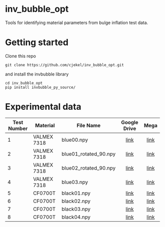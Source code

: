 # inv_bubble_opt

Tools for identifying material parameters from bulge inflation test data.

# Getting started

Clone this repo

```
git clone https://github.com/cjekel/inv_bubble_opt.git
```

and install the invbubble library

```
cd inv_bubble_opt
pip install invbubble_py_source/
```

# Experimental data

| Test Number | Material | File Name | Google Drive | Mega |
| ----------- | -------- | --------- |:------------:|:----:|
| 1 | VALMEX 7318 | blue00.npy | [link](https://drive.google.com/open?id=1gCdKFhzb8dr1UJBmg5Ywsjd6wAgc-nnn) | [link](https://mega.nz/#!NqoAVIxB!k4BnjtupDZwNhkmK9wiLcgEbJoYFfpZ4PT1ViSuH6WI) |
| 2 | VALMEX 7318 | blue01_rotated_90.npy | [link](https://drive.google.com/open?id=1ifOTVNmNcnaFtxnJc-HUFqWl6Fqh1P2E) | [link](https://mega.nz/#!I7gQkCbC!2Kys092LgEd553-yLRWreJGBARu92-8xnmhso0Sansw) |
| 3 | VALMEX 7318 | blue02_rotated_90.npy | [link](https://drive.google.com/open?id=1IBQVdEfEXL0e0pwrmGebZd7_TzPYW3hi) | [link](https://mega.nz/#!5nxiSAAA!OTfzmGRNgG3DuxxlMQz44FhjjWfGvHXlGini0P5beTU) |
| 4 | VALMEX 7318 | blue03.npy | [link](https://drive.google.com/open?id=1GFZQwc131NQS4CU0B5VEDIv9nc8QpMRC) | [link](https://mega.nz/#!lu5CwCbA!08Ubtocp95PvJrqozkyeCQiME2fJnQ9CedzbmGMoIDc) |
| 5 | CF0700T | black01.npy | [link](https://drive.google.com/open?id=1jtmWGAVcN4YFN42c2SUAOLZ17Q0FtQ6c) | [link](https://mega.nz/#!5jhQDCzA!Io7oGVVixFBv8IIe4o_NoOrScaoDi9IngE5NEi_15Mw) |
| 6 | CF0700T | black02.npy | [link](https://drive.google.com/open?id=11J-WHwiHXBXG-JWR1oke1aW_5kVYljIF) | [link](https://mega.nz/#!knw2zAJB!pv3Trcbd_7lGC9xgnXGCFLmfO7e-qFgVbC5Q5aYnpfU) |
| 7 | CF0700T | black03.npy | [link](https://drive.google.com/open?id=16zmo64WsyF5UTrcwz4tcZDzauCy1_7F2) | [link](https://mega.nz/#!hioUhIDJ!6PQGeX-MwP3Lb7rdB0i6pc_sGL0nAFvoR5BABe2jlJI) |
| 8 | CF0700T | black04.npy | [link](https://drive.google.com/open?id=180fhBiXFSOl6OpbJ9MHZJ0B24f9r5pH5) | [link](https://mega.nz/#!Uv4GzI4Y!PVCwLWaFM__ed9_CqXyRoZt7x4u4h-MeBeqatDaKpc4) |

